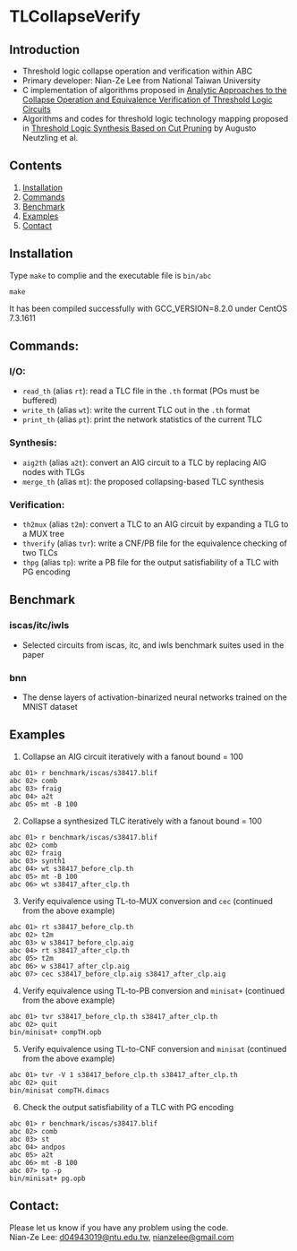 # TLCollapseVerify
## Introduction
- Threshold logic collapse operation and verification within ABC
- Primary developer: Nian-Ze Lee from National Taiwan University
- C implementation of algorithms proposed in [Analytic Approaches to the Collapse Operation and Equivalence Verification of Threshold Logic Circuits](https://ieeexplore.ieee.org/document/7827582/)
- Algorithms and codes for threshold logic technology mapping proposed in [Threshold Logic Synthesis Based on Cut Pruning](https://ieeexplore.ieee.org/document/7372610/) by Augusto Neutzling et al.
## Contents
1. [Installation](#installation)
2. [Commands](#commands)
3. [Benchmark](#benchmark)
4. [Examples](#examples)
5. [Contact](#contact)
## Installation
Type `make` to complie and the executable file is `bin/abc`
```
make
```
It has been compiled successfully with GCC\_VERSION=8.2.0 under CentOS 7.3.1611
## Commands:
### I/O:
- `read_th` (alias `rt`): read a TLC file in the `.th` format (POs must be buffered)
- `write_th` (alias `wt`): write the current TLC out in the `.th` format
- `print_th` (alias `pt`): print the network statistics of the current TLC
### Synthesis:
- `aig2th` (alias `a2t`): convert an AIG circuit to a TLC by replacing AIG nodes with TLGs
- `merge_th` (alias `mt`): the proposed collapsing-based TLC synthesis
### Verification:
- `th2mux` (alias `t2m`): convert a TLC to an AIG circuit by expanding a TLG to a MUX tree
- `thverify` (alias `tvr`): write a CNF/PB file for the equivalence checking of two TLCs
- `thpg` (alias `tp`): write a PB file for the output satisfiability of a TLC with PG encoding
## Benchmark
### iscas/itc/iwls
- Selected circuits from iscas, itc, and iwls benchmark suites used in the paper 
### bnn
- The dense layers of activation-binarized neural networks trained on the MNIST dataset
## Examples
1. Collapse an AIG circuit iteratively with a fanout bound = 100
```
abc 01> r benchmark/iscas/s38417.blif
abc 02> comb
abc 03> fraig
abc 04> a2t
abc 05> mt -B 100
```
2. Collapse a synthesized TLC iteratively with a fanout bound = 100
```
abc 01> r benchmark/iscas/s38417.blif
abc 02> comb
abc 02> fraig
abc 03> synth1
abc 04> wt s38417_before_clp.th
abc 05> mt -B 100
abc 06> wt s38417_after_clp.th
```
3. Verify equivalence using TL-to-MUX conversion and `cec` (continued from the above example)
```
abc 01> rt s38417_before_clp.th
abc 02> t2m
abc 03> w s38417_before_clp.aig
abc 04> rt s38417_after_clp.th
abc 05> t2m
abc 06> w s38417_after_clp.aig
abc 07> cec s38417_before_clp.aig s38417_after_clp.aig
```
4. Verify equivalence using TL-to-PB conversion and `minisat+` (continued from the above example)
```
abc 01> tvr s38417_before_clp.th s38417_after_clp.th
abc 02> quit
bin/minisat+ compTH.opb
```
5. Verify equivalence using TL-to-CNF conversion and `minisat` (continued from the above example)
```
abc 01> tvr -V 1 s38417_before_clp.th s38417_after_clp.th
abc 02> quit
bin/minisat compTH.dimacs
```
6. Check the output satisfiability of a TLC with PG encoding
```
abc 01> r benchmark/iscas/s38417.blif
abc 02> comb
abc 03> st
abc 04> andpos
abc 05> a2t
abc 06> mt -B 100
abc 07> tp -p
bin/minisat+ pg.opb
```
## Contact:
Please let us know if you have any problem using the code.  
Nian-Ze Lee: d04943019@ntu.edu.tw, nianzelee@gmail.com
